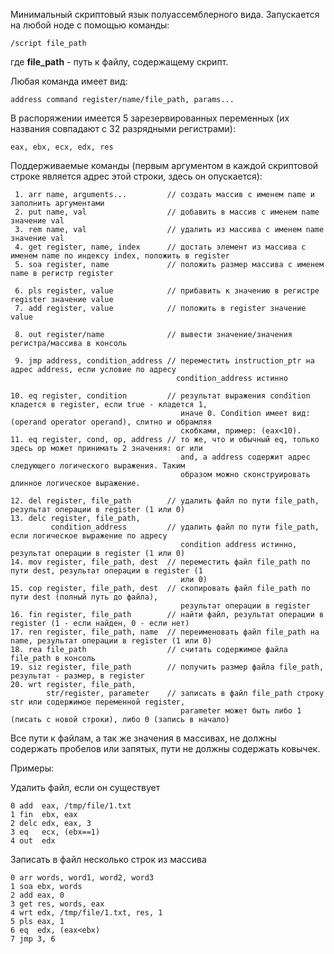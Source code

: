 Минимальный скриптовый язык полуассемблерного вида. 
Запускается на любой ноде с помощью команды:
    
    /script file_path
    
где **file_path** - путь к файлу, содержащему скрипт.

Любая команда имеет вид:
    
    address command register/name/file_path, params...

В распоряжении имеется 5 зарезервированных переменных 
(их названия совпадают с 32 разрядными регистрами):
    
    eax, ebx, ecx, edx, res
    
Поддерживаемые команды (первым аргументом в каждой скриптовой строке
является адрес этой строки, здесь он опускается):

     1. arr name, arguments...         // создать массив с именем name и заполнить аргументами
     2. put name, val                  // добавить в массив с именем name значение val
     3. rem name, val                  // удалить из массива с именем name значение val
     4. get register, name, index      // достать элемент из массива с именем name по индексу index, положить в register
     5. soa register, name             // положить размер массива с именем name в регистр register
     
     6. pls register, value            // прибавить к значению в регистре register значение value
     7. add register, value            // положить в register значение value
    
     8. out register/name              // вывести значение/значения регистра/массива в консоль
    
     9. jmp address, condition_address // переместить instruction_ptr на адрес address, если условие по адресу 
                                         condition_address истинно
                                         
    10. eq register, condition         // результат выражения condition кладется в register, если true - кладется 1, 
                                          иначе 0. Condition имеет вид: (operand operator operand), слитно и обрамляя
                                          скобками, пример: (eax<10).
    11. eq register, cond, op, address // то же, что и обычный eq, только здесь op может принимать 2 значения: or или
                                          and, а address содержит адрес следующего логического выражения. Таким 
                                          образом можно сконструировать длинное логическое выражение.
                                          
    12. del register, file_path        // удалить файл по пути file_path, результат операции в register (1 или 0)
    13. delc register, file_path, 
             condition_address         // удалить файл по пути file_path, если логическое выражение по адресу 
                                          condition address истинно, результат операции в register (1 или 0)
    14. mov register, file_path, dest  // переместить файл file_path по пути dest, результат операции в register (1 
                                          или 0)
    15. cop register, file_path, dest  // скопировать файл file_path по пути dest (полный путь до файла), 
                                          результат операции в register
    16. fin register, file_path        // найти файл, результат операции в register (1 - если найден, 0 - если нет)
    17. ren register, file_path, name  // переименовать файл file_path на name, результат операции в register (1 или 0)
    18. rea file_path                  // считать содержимое файла file_path в консоль
    19. siz register, file_path        // получить размер файла file_path, результат - размер, в register
    20. wrt register, file_path, 
            str/register, parameter    // записать в файл file_path строку str или содержимое переменной register, 
                                          parameter может быть либо 1 (писать с новой строки), либо 0 (запись в начало)
                                          
                                          
Все пути к файлам, а так же значения в массивах, не должны содержать пробелов
или запятых, пути не должны содержать ковычек.

Примеры:

Удалить файл, если он существует

    0 add  eax, /tmp/file/1.txt
    1 fin  ebx, eax
    2 delc edx, eax, 3 
    3 eq   ecx, (ebx==1)
    4 out  edx
    
Записать в файл несколько строк из массива
    
    
    0 arr words, word1, word2, word3
    1 soa ebx, words
    2 add eax, 0
    3 get res, words, eax
    4 wrt edx, /tmp/file/1.txt, res, 1
    5 pls eax, 1
    6 eq  edx, (eax<ebx)
    7 jmp 3, 6 
    
    
 
